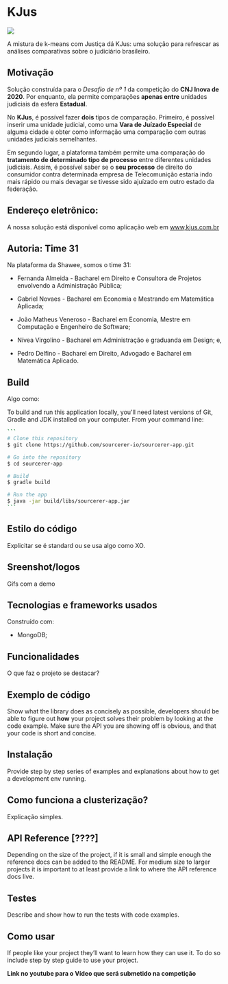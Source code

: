 # KJus



![](https://github.com/jmfveneroso/kjus/blob/main/kjus.jpeg)



A mistura de k-means com Justiça dá KJus: uma solução para refrescar as análises comparativas sobre o judiciário brasileiro.



## Motivação

Solução construída para o *Desafio de nº 1* da competição do **CNJ Inova de 2020**. Por enquanto, ela permite comparações **apenas entre** unidades judiciais da esfera **Estadual**.

No **KJus**, é possível fazer **dois** tipos de comparação. Primeiro, é possível inserir uma unidade judicial, como uma **Vara de Juízado Especial** de alguma cidade e obter como informação uma comparação com outras unidades judiciais semelhantes.

Em segundo lugar, a plataforma também permite uma comparação do **tratamento de determinado tipo de processo** entre diferentes unidades judiciais. Assim, é possível saber se o **seu processo** de direito do consumidor contra determinada empresa de Telecomunição estaria indo mais rápido ou mais devagar se tivesse sido ajuízado em outro estado da federação.



## Endereço eletrônico:

A nossa solução está disponível como aplicação web em [www,kjus.com.br](https://www,kjus.com.br )



## Autoria: Time 31

Na plataforma da Shawee, somos o time 31:

* Fernanda Almeida - Bacharel em Direito e Consultora de Projetos envolvendo a Administração Pública;

* Gabriel Novaes - Bacharel em Economia e Mestrando em Matemática Aplicada;
* João Matheus Veneroso - Bacharel em Economia, Mestre em Computação e Engenheiro de Software;
* Nívea Virgolino - Bacharel em Administração e graduanda em Design; e,
* Pedro Delfino - Bacharel em Direito, Advogado e Bacharel em Matemática Aplicado.



## Build

Algo como:

To build and run this application locally, you'll need latest versions of Git, Gradle and JDK installed on your computer. From your command line:

~~~bash
```
# Clone this repository
$ git clone https://github.com/sourcerer-io/sourcerer-app.git

# Go into the repository
$ cd sourcerer-app

# Build
$ gradle build

# Run the app
$ java -jar build/libs/sourcerer-app.jar
```
~~~



## Estilo do código

Explicitar se é standard ou se usa algo como XO.



## Sreenshot/logos

Gifs com a demo



## Tecnologias e frameworks usados

Construído com:

- MongoDB;



## Funcionalidades

O que faz o projeto se destacar?



## Exemplo de código

Show what the library does as concisely as possible, developers should be able to figure out **how** your project solves their problem by looking at the code example. Make  sure the API you are showing off is obvious, and that your code is short and concise.



## Instalação

Provide step by step series of examples and explanations about how to get a development env running.



## Como funciona a clusterização?

Explicação simples.



## API Reference  [????]

Depending on the size of the project, if it is small and simple  enough the reference docs can be added to the README. For medium size to larger projects it is important to at least provide a link to where the API reference docs live.



## Testes

Describe and show how to run the tests with code examples.



## Como usar

If people like your project they’ll want to learn how they can use it. To do so include step by step guide to use your project.

**Link no youtube para o Vídeo que será submetido na competição**
